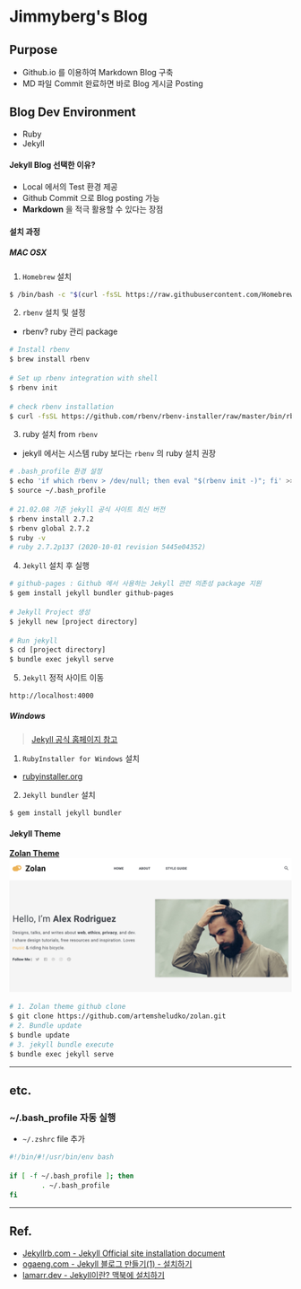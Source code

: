 # Jimmyberg's Blog
## Purpose
* Github.io 를 이용하여 Markdown Blog 구축
* MD 파일 Commit 완료하면 바로 Blog 게시글 Posting

## Blog Dev Environment
* Ruby
* Jekyll

#### Jekyll Blog 선택한 이유?
* Local 에서의 Test 환경 제공
* Github Commit 으로 Blog posting 가능
* **Markdown** 을 적극 활용할 수 있다는 장점

#### 설치 과정
##### MAC OSX
1. `Homebrew` 설치
```bash
$ /bin/bash -c "$(curl -fsSL https://raw.githubusercontent.com/Homebrew/install/HEAD/install.sh)"
```
2. `rbenv` 설치 및 설정
*  rbenv? ruby 관리 package
```bash
# Install rbenv
$ brew install rbenv

# Set up rbenv integration with shell
$ rbenv init

# check rbenv installation
$ curl -fsSL https://github.com/rbenv/rbenv-installer/raw/master/bin/rbenv-doctor | bash
```
3. ruby 설치 from `rbenv`
* jekyll 에서는 시스템 ruby 보다는 `rbenv` 의 ruby 설치 권장
```bash
# .bash_profile 환경 설정
$ echo 'if which rbenv > /dev/null; then eval "$(rbenv init -)"; fi' >> ~/.bash_profile
$ source ~/.bash_profile

# 21.02.08 기준 jekyll 공식 사이트 최신 버전
$ rbenv install 2.7.2
$ rbenv global 2.7.2
$ ruby -v
# ruby 2.7.2p137 (2020-10-01 revision 5445e04352)
```
4. `Jekyll` 설치 후 실행
```bash
# github-pages : Github 에서 사용하는 Jekyll 관련 의존성 package 지원
$ gem install jekyll bundler github-pages

# Jekyll Project 생성
$ jekyll new [project directory]

# Run jekyll
$ cd [project directory]
$ bundle exec jekyll serve
```
5. `Jekyll` 정적 사이트 이동
```http
http://localhost:4000
```

##### Windows
> [Jekyll 공식 홈페이지 참고](https://jekyllrb-ko.github.io/docs/installation/windows/)
1. `RubyInstaller for Windows` 설치
* [rubyinstaller.org](https://rubyinstaller.org/)
2. `Jekyll bundler` 설치
```bash
$ gem install jekyll bundler
```

#### Jekyll Theme
**[Zolan Theme](http://jekyllthemes.org/themes/zolan/)**
![Zolan Theme home](/images/zolan-jekyll-theme.png)

```bash
# 1. Zolan theme github clone
$ git clone https://github.com/artemsheludko/zolan.git
# 2. Bundle update
$ bundle update
# 3. jekyll bundle execute
$ bundle exec jekyll serve
```

---

## etc.
### ~/.bash_profile 자동 실행
* `~/.zshrc` file 추가
```bash
#!/bin/#!/usr/bin/env bash

if [ -f ~/.bash_profile ]; then
        . ~/.bash_profile
fi
```

---

## Ref.
* [Jekyllrb.com - Jekyll Official site installation document](https://jekyllrb.com/docs/installation/macos/)
* [ogaeng.com - Jekyll 블로그 만들기(1) - 설치하기](https://ogaeng.com/jekyll-blog-install/)
* [lamarr.dev - Jekyll이란? 맥북에 설치하기](https://lamarr.dev/jekyll/2020/03/03/01.html)
